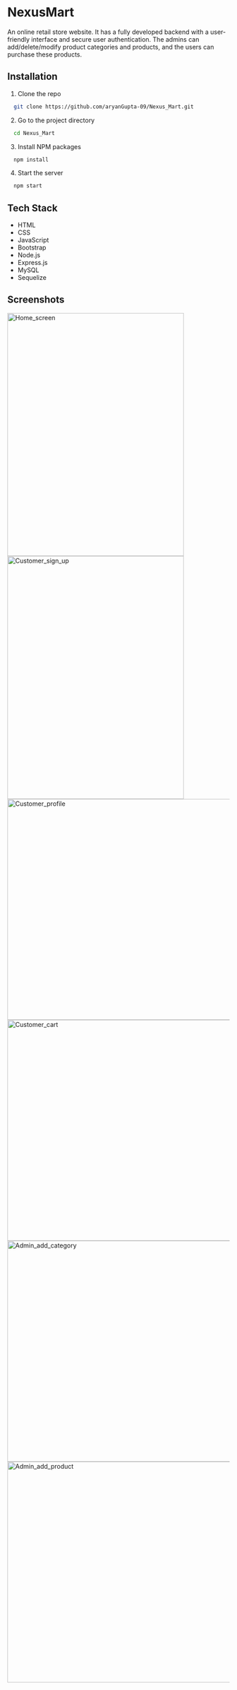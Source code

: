 # NexusMart

An online retail store website. It has a fully developed backend with a user-friendly interface and secure user authentication.
The admins can add/delete/modify product categories and products, and the users can purchase these products.


## Installation

1. Clone the repo
```bash
  git clone https://github.com/aryanGupta-09/Nexus_Mart.git
```

2. Go to the project directory
```bash
  cd Nexus_Mart
```

3. Install NPM packages
```bash
  npm install
```

4. Start the server
```bash
  npm start
```


## Tech Stack

* HTML
* CSS
* JavaScript
* Bootstrap
* Node.js
* Express.js
* MySQL
* Sequelize

## Screenshots

<img src="https://github.com/aryanGupta-09/Nexus_Mart/assets/96881807/f2a60060-0aa2-4897-a49a-e52f9089b9b5" alt="Home_screen" width="400" height="550" />
<img src="https://github.com/aryanGupta-09/Nexus_Mart/assets/96881807/292e8933-e2cb-43ec-aab3-444049f9bdb1" alt="Customer_sign_up" width="400" height="550" />
<img src="https://github.com/aryanGupta-09/Nexus_Mart/assets/96881807/67dafba9-ab8d-433a-ad37-4316b548cec0" alt="Customer_profile" width="1000" height="500" />
<img src="https://github.com/aryanGupta-09/Nexus_Mart/assets/96881807/6b1f13f8-3ece-40a4-b8d7-5bb75655f24e" alt="Customer_cart" width="1000" height="500" />
<img src="https://github.com/aryanGupta-09/Nexus_Mart/assets/96881807/6ad8347d-7d80-4081-9cec-0d0450132a66" alt="Admin_add_category" width="1000" height="500" />
<img src="https://github.com/aryanGupta-09/Nexus_Mart/assets/96881807/bf0f93c7-3846-4f21-ad03-9fadaabbdc27" alt="Admin_add_product" width="1000" height="500" />
